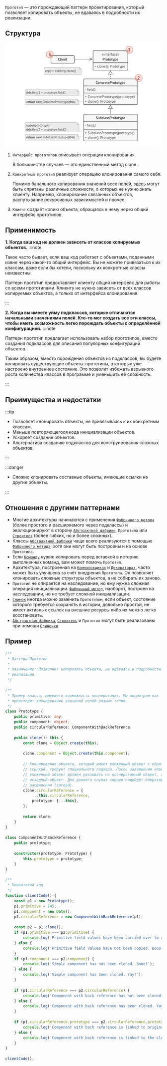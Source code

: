 `Прототип` — это порождающий паттерн проектирования, который позволяет копировать объекты, не вдаваясь в подробности их
реализации.

## Структура

![img.png](Hard/OOP/Patterns/Creational/Prototype/img.png)

1. `Интерфейс прототипов` описывает операции клонирования.

   В большинстве случаев — это единственный метод clone .

2. `Конкретный прототип` реализует операцию клонирования самого себя.

   Помимо банального копирования значений всех полей, здесь могут быть спрятаны различные сложности, о которых не нужно
   знать клиенту. Например, клонирование связанных объектов, распутывание рекурсивных зависимостей и прочее.
3. `Клиент` создаёт копию объекта, обращаясь к нему через общий интерфейс прототипов.

## Применимость

**1. Когда ваш код не должен зависеть от классов копируемых объектов.**
:::note

Такое часто бывает, если ваш код работает с объектами, поданными извне через какой-то общий интерфейс. Вы не можете
привязаться к их классам, даже если бы хотели, поскольку их конкретные классы неизвестны.

Паттерн прототип предоставляет клиенту общий интерфейс для работы со всеми прототипами. Клиенту не нужно зависеть от
всех классов копируемых объектов, а только от интерфейса клонирования.

:::

**2. Когда вы имеете уйму подклассов, которые отличаются начальными значениями полей. Кто-то мог создать все эти классы,
чтобы иметь возможность легко порождать объекты с определённой конфигурацией.**
:::note

Паттерн прототип предлагает использовать набор прототипов, вместо создания подклассов для описания популярных
конфигураций объектов.

Таким образом, вместо порождения объектов из подклассов, вы будете копировать существующие объекты-прототипы, в которых
уже настроено внутреннее состояние. Это позволит избежать взрывного роста количества классов в программе и уменьшить её
сложность.

:::

## Преимущества и недостатки

:::tip

* Позволяет клонировать объекты, не привязываясь к их конкретным классам.
* Меньше повторяющегося кода инициализации объектов.
* Ускоряет создание объектов.
* Альтернатива созданию подклассов для конструирования сложных объектов.

:::

:::danger

* Сложно клонировать составные объекты, имеющие ссылки на другие объекты.

:::

## Отношения с другими паттернами

* Многие архитектуры начинаются с применения [`Фабричного метода`](../Factory-method) (более простого и расширяемого
  через подклассы) и эволюционируют в сторону [`Абстрактной фабрики`](../Abstract-factory), `Прототипа`
  или [`Строителя`](../Builder) (более гибких, но и более сложных).
* Классы [`Абстрактной фабрики`](../Abstract-factory) чаще всего реализуются с
  помощью [`Фабричного метода`](../Factory-method), хотя они могут быть построены и на основе `Прототипа`.
* Если [`Команду`](../../behavioral/Command) нужно копировать перед вставкой в историю выполненных команд, вам может
  помочь `Прототип`.
* Архитектура, построенная на [`Компоновщиках`](../../structural/Composite)
  и [`Декораторах`](../../structural/Decorator), часто может быть улучшена за счёт внедрения `Прототипа`. Он позволяет
  клонировать сложные структуры объектов, а не собирать их заново.
* `Прототип` не опирается на наследование, но ему нужна сложная операция
  инициализации. [`Фабричный метод`](../Factory-method), наоборот, построен на наследовании, но не требует сложной
  инициализации.
* [`Снимок`](../../behavioral/Memento) иногда можно заменить `Прототипом`, если объект, состояние которого требуется
  сохранять в истории, довольно простой, не имеет активных ссылок на внешние ресурсы либо их можно легко восстановить.
* [`Абстрактная фабрика`](../Abstract-factory), [`Строитель`](../Builder) и `Прототип` могут быть реализованы при
  помощи [`Одиночки`](../Singleton).

## Пример

```ts
/**
 * Паттерн Прототип
 *
 * Назначение: Позволяет копировать объекты, не вдаваясь в подробности их
 * реализации.
 */

/**
 * Пример класса, имеющего возможность клонирования. Мы посмотрим как
 * происходит клонирование значений полей разных типов.
 */
class Prototype {
    public primitive: any;
    public component: object;
    public circularReference: ComponentWithBackReference;

    public clone(): this {
        const clone = Object.create(this);

        clone.component = Object.create(this.component);

        // Клонирование объекта, который имеет вложенный объект с обратной
        // ссылкой, требует специального подхода. После завершения клонирования
        // вложенный объект должен указывать на клонированный объект, а не на
        // исходный объект. Для данного случая хорошо подойдёт оператор
        // расширения (spread).
        clone.circularReference = {
            ...this.circularReference,
            prototype: {...this},
        };

        return clone;
    }
}

class ComponentWithBackReference {
    public prototype;

    constructor(prototype: Prototype) {
        this.prototype = prototype;
    }
}

/**
 * Клиентский код.
 */
function clientCode() {
    const p1 = new Prototype();
    p1.primitive = 245;
    p1.component = new Date();
    p1.circularReference = new ComponentWithBackReference(p1);

    const p2 = p1.clone();
    if (p1.primitive === p2.primitive) {
        console.log('Primitive field values have been carried over to a clone. Yay!');
    } else {
        console.log('Primitive field values have not been copied. Booo!');
    }
    if (p1.component === p2.component) {
        console.log('Simple component has not been cloned. Booo!');
    } else {
        console.log('Simple component has been cloned. Yay!');
    }

    if (p1.circularReference === p2.circularReference) {
        console.log('Component with back reference has not been cloned. Booo!');
    } else {
        console.log('Component with back reference has been cloned. Yay!');
    }

    if (p1.circularReference.prototype === p2.circularReference.prototype) {
        console.log('Component with back reference is linked to original object. Booo!');
    } else {
        console.log('Component with back reference is linked to the clone. Yay!');
    }
}

clientCode();
```